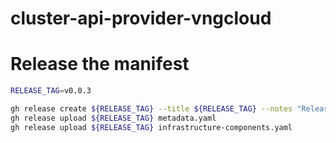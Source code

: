 # cluster-api-provider-vngcloud

# Release the manifest

```bash
RELEASE_TAG=v0.0.3

gh release create ${RELEASE_TAG} --title ${RELEASE_TAG} --notes "Release ${RELEASE_TAG}"
gh release upload ${RELEASE_TAG} metadata.yaml
gh release upload ${RELEASE_TAG} infrastructure-components.yaml
```
